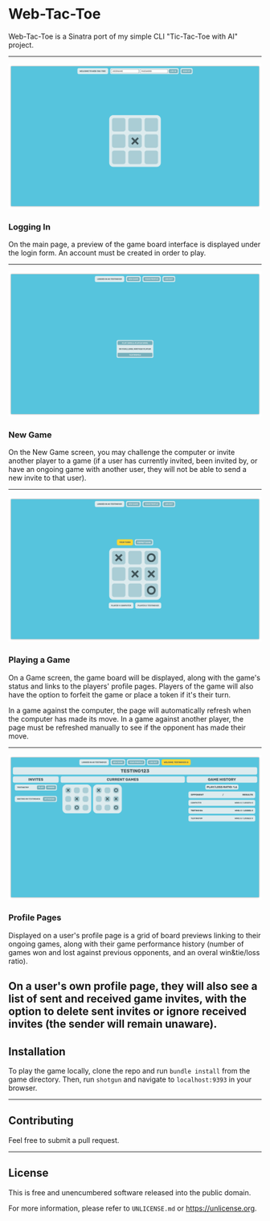 # Web-Tac-Toe
Web-Tac-Toe is a Sinatra port of my simple CLI "Tic-Tac-Toe with AI" project.

---
![Log-In Screen](/public/images/screenshots/01_login.png?raw=true "Log-In Screen")
### Logging In
On the main page, a preview of the game board interface is displayed under the login form. An account must be created in order to play.

---
![New Game Screen](/public/images/screenshots/02_new_game.png?raw=true "New Game Screen")
### New Game
On the New Game screen, you may challenge the computer or invite another player to a game (if a user has currently invited, been invited by, or have an ongoing game with another user, they will not be able to send a new invite to that user).

---
![Game Screen](/public/images/screenshots/03_game.png?raw=true "Game Screen")
### Playing a Game
On a Game screen, the game board will be displayed, along with the game's status and links to the players' profile pages.
Players of the game will also have the option to forfeit the game or place a token if it's their turn.

In a game against the computer, the page will automatically refresh when the computer has made its move. In a game against another player, the page must be refreshed manually to see if the opponent has made their move.

---
![Profile Screen](/public/images/screenshots/04_profile_page.png?raw=true "Profile Screen")
### Profile Pages
Displayed on a user's profile page is a grid of board previews linking to their ongoing games, along with their game performance history (number of games won and lost against previous opponents, and an overal win&tie/loss ratio).

On a user's own profile page, they will also see a list of sent and received game invites, with the option to delete sent invites or ignore received invites (the sender will remain unaware).
---

## Installation
To play the game locally, clone the repo and run `bundle install` from the game directory.
Then, run `shotgun` and navigate to `localhost:9393` in your browser.

---

## Contributing
Feel free to submit a pull request.

---

## License

This is free and unencumbered software released into the public domain.

For more information, please refer to `UNLICENSE.md` or <https://unlicense.org>.